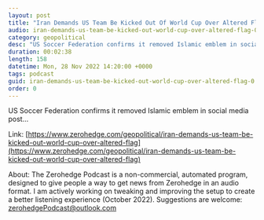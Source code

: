```yaml
---
layout: post
title: "Iran Demands US Team Be Kicked Out Of World Cup Over Altered Flag"
audio: iran-demands-us-team-be-kicked-out-world-cup-over-altered-flag-0
category: geopolitical
desc: "US Soccer Federation confirms it removed Islamic emblem in social media post..."
duration: 00:02:38
length: 158
datetime: Mon, 28 Nov 2022 14:20:00 +0000
tags: podcast
guid: iran-demands-us-team-be-kicked-out-world-cup-over-altered-flag-0
order: 0
---
```

US Soccer Federation confirms it removed Islamic emblem in social media post...

Link: [https://www.zerohedge.com/geopolitical/iran-demands-us-team-be-kicked-out-world-cup-over-altered-flag](https://www.zerohedge.com/geopolitical/iran-demands-us-team-be-kicked-out-world-cup-over-altered-flag)

About: The Zerohedge Podcast is a non-commercial, automated program, designed to give people a way to get news from Zerohedge in an audio format.  I am actively working on tweaking and improving the setup to create a better listening experience (October 2022).  Suggestions are welcome: [zerohedgePodcast@outlook.com](mailto:zerohedgePodcast@outlook.com)
